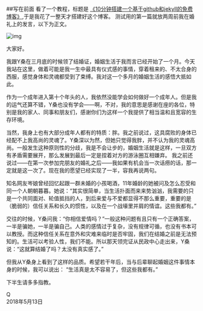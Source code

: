 ##写在前面
看了一个教程，标题是 [《10分钟搭建一个基于github和jekyll的免费博客》](http://cenalulu.github.io/jekyll/how-to-build-a-blog-using-jekyll-markdown/),于是我花了一整天才搭建好这个博客。
测试用的第一篇就放两周前我在婚礼上的发言，以下为正文。


![img](https://ws1.sinaimg.cn/large/006tNc79gy1frr5h87k8gj30a50673ye.jpg)

大家好。

我跟Y桑在三月底的时候领了结婚证，婚姻生活于我而言已经开始了一个月。今天我站在这里，做着可能是我一生中最具有仪式感的事情，穿着租来的、不太合身的西服，感觉身体和灵魂都受到了束缚。我对这一个多月的婚姻生活的感悟大抵如此。

作为一个成年进入第十个年头的人，我依然没能学会如何做好一个成年人。但是我的运气还算不错，Y桑也没有学会——啊，不对，我的意思是感谢在座的各位，特别是我的家人、同事和朋友们，感谢你们为这样一个我提供了相当温和且宽容的生存环境。

当然，我身上也有大部分成年人都有的特质：胖。我之前说过，这具腐败的身体已经配不上我高尚的灵魂了。Y桑深以为然，但她只觉得我胖，并不认为我的灵魂高尚。一般发生这种原则性的分歧，我是不会让步的，婚姻生活就是这样，一旦双方有矛盾需要展开，那么发展到最后一定是捏着对方的游泳圈互相嫌弃。
我之前还说过——在第一次参加完朋友的婚礼之后——我如果有机会当一次话痨的话，那一定就是这一次了。现在我的愿望已经实现了一半，容我再说两句。

知名网友岑娘曾经回忆起跟一群未婚的小孩喝酒，11年婚龄的她被问及怎么忍受和同一个人朝朝暮暮。她说：“其实很简单，当生活扑面而来来势汹汹，我需要的只是一个共同面对、轮值抵挡的人，到后来爱与不爱都显得不那么重要，重要的是（脆弱的）信任关系和长久的惯性，以及在一个战壕里并肩的情谊。这些我都有。”

交往的时候，Y桑问我：“你相信爱情吗？”一般这种问题有且只有一个正确答案，一半是骗她，一半是骗自己。人类的感情过于复杂，没有规律可循，也没有书本可以教授。而这种信任关系在意外和灾难来临时是否牢固，我们在结婚之前是无法预知的。生活可以考验人性，我们不能。所以那天领完证从民政中心走出来，Y桑说：“这就算结婚了吗？太没有真实感了。”

但我从Y桑身上看到了这样的品质。希望若干年后，当与后辈聊起婚姻这件事情本身的时候，我可以说出：
“生活真是太不容易了，但这些我都有。”

下半生请多多指教。

Q      
2018年5月13日
